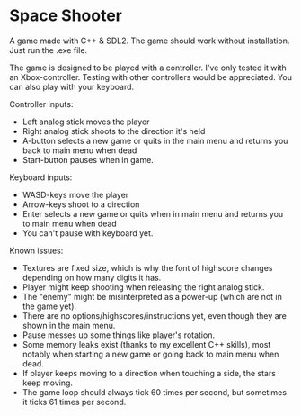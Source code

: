 # Space Shooter
A game made with C++ & SDL2. The game should work without installation. Just run the
.exe file.

The game is designed to be played with a controller. I've only tested
it with an Xbox-controller. Testing with other controllers would be appreciated.
You can also play with your keyboard.

Controller inputs:
- Left analog stick moves the player
- Right analog stick shoots to the direction it's held 
- A-button selects a new game or quits in the main menu and returns you back to main menu when dead
- Start-button pauses when in game.

Keyboard inputs:
- WASD-keys move the player
- Arrow-keys shoot to a direction 
- Enter selects a new game or quits when in main menu and returns you to main menu when dead
- You can't pause with keyboard yet.

Known issues:
- Textures are fixed size, which is why the font of highscore changes depending on
how many digits it has.
- Player might keep shooting when releasing the right analog stick.
- The "enemy" might be misinterpreted as a power-up (which are not in the game yet).
- There are no options/highscores/instructions yet, even though they are shown in
the main menu.
- Pause messes up some things like player's rotation.
- Some memory leaks exist (thanks to my excellent C++ skills), most notably when
starting a new game or going back to main menu when dead.
- If player keeps moving to a direction when touching a side, the stars keep moving.
- The game loop should always tick 60 times per second, but sometimes it ticks 61
times per second.